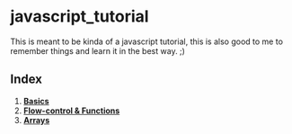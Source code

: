# javascript_tutorial
This is meant to be kinda of a javascript tutorial, this is also good to me to remember things and learn it in the best way. ;)

## Index
1. **[Basics](fundamentos_js/1-Basics)**
2. **[Flow-control & Functions](fundamentos_js/2-Flow-control-&-functions)**
3. **[Arrays](fundamentos_js/3-Arrays)**
